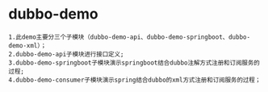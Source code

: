 # dubbo-demo
    1.此demo主要分三个子模块（dubbo-demo-api、dubbo-demo-springboot、dubbo-demo-xml）；
    2.dubbo-demo-api子模块进行接口定义;
    3.dubbo-demo-springboot子模块演示springboot结合dubbo注解方式注册和订阅服务的过程;
    4.dubbo-demo-consumer子模块演示spring结合dubbo的xml方式注册和订阅服务的过程；
